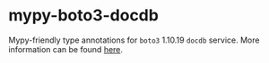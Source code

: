 # mypy-boto3-docdb

Mypy-friendly type annotations for `boto3` 1.10.19 `docdb` service.
More information can be found [here](https://github.com/vemel/mypy_boto3).